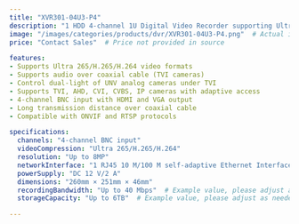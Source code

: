 ```yaml
---
title: "XVR301-04U3-P4"
description: "1 HDD 4-channel 1U Digital Video Recorder supporting Ultra 265/H.265/H.264 video formats, with audio over coaxial cable and long transmission distance."
image: "/images/categories/products/dvr/XVR301-04U3-P4.png"  # Actual image path
price: "Contact Sales"  # Price not provided in source

features:
- Supports Ultra 265/H.265/H.264 video formats
- Supports audio over coaxial cable (TVI cameras)
- Control dual-light of UNV analog cameras under TVI
- Supports TVI, AHD, CVI, CVBS, IP cameras with adaptive access
- 4-channel BNC input with HDMI and VGA output
- Long transmission distance over coaxial cable
- Compatible with ONVIF and RTSP protocols

specifications:
  channels: "4-channel BNC input"
  videoCompression: "Ultra 265/H.265/H.264"
  resolution: "Up to 8MP"
  networkInterface: "1 RJ45 10 M/100 M self-adaptive Ethernet Interface"
  powerSupply: "DC 12 V/2 A"
  dimensions: "260mm × 251mm × 46mm"
  recordingBandwidth: "Up to 40 Mbps"  # Example value, please adjust as needed
  storageCapacity: "Up to 6TB"  # Example value, please adjust as needed

---
```

